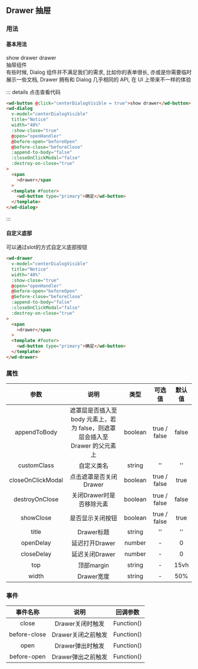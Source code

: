## Drawer 抽屉
### 用法
#### 基本用法
<div class="component-box">
  <div class="component-box-top"><ClientOnly>
    <wd-button @click="centerDialogVisible = true">show drawer</wd-button>
    <wd-drawer
      v-model="centerDialogVisible"
      title="Notice"
      width="40%"
      :show-close="true"
      @open="openHandler"
      @before-open="beforeOpen"
      @before-close="beforeClose"
      :append-to-body="true"
      :closeOnClickModal="false"
      :destroy-on-close="false"
      placement="right"
      :appear="true"
    >
      <span>
        drawer
      </span>
      <template #footer>
        <wd-button type="primary" @click="centerDialogVisible = false"
          >确定</wd-button
        >
      </template>
    </wd-drawer>
    </ClientOnly>
  </div>
  <div class="component-box-bottom">
    <div class="component-title">抽屉组件</div>
    <div class="component-desc">
      有些时候, Dialog 组件并不满足我们的需求, 比如你的表单很长, 亦或是你需要临时展示一些文档, Drawer 拥有和 Dialog 几乎相同的 API, 在 UI 上带来不一样的体验
    </div>
  </div>
</div>

::: details 点击查看代码 
```html
<wd-button @click="centerDialogVisible = true">show drawer</wd-button>
<wd-dialog
  v-model="centerDialogVisible"
  title="Notice"
  width="40%"
  :show-close="true"
  @open="openHandler"
  @before-open="beforeOpen"
  @before-close="beforeClose"
  :append-to-body="false"
  :closeOnClickModal="false"
  :destroy-on-close="true"
>
  <span
    >drawer</span
  >
  <template #footer>
    <wd-button type="primary">确定</wd-button>
  </template>
</wd-dialog>
```
:::
#### 自定义底部
可以通过slot的方式自定义底部按钮
```html
<wd-drawer
  v-model="centerDialogVisible"
  title="Notice"
  width="40%"
  :show-close="true"
  @open="openHandler"
  @before-open="beforeOpen"
  @before-close="beforeClose"
  :append-to-body="false"
  :closeOnClickModal="false"
  :destroy-on-close="true"
>
  <span
    >drawer</span
  >
  <template #footer>
    <wd-button type="primary">确定</wd-button>
  </template>
</wd-drawer>
```

### 属性
| 参数 | 说明 | 类型 | 可选值 | 默认值 |
| :--: | :--: | :--: | :--: | :--: |
| appendToBody | 遮罩层是否插入至 body 元素上，若为 false，则遮罩层会插入至 Drawer 的父元素上 | boolean | true / false | false |
| customClass | 自定义类名 | string | '' | '' |
| closeOnClickModal | 点击遮罩是否关闭Drawer | boolean | true / false | true |
| destroyOnClose | 关闭Drawer时是否移除元素 | boolean | true / false | false |
| showClose | 是否显示关闭按钮 | boolean | true / false | true |
| title | Drawer标题 | string | '' | '' |
| openDelay | 延迟打开Drawer | number | - | 0 |
| closeDelay | 延迟关闭Drawer | number | - | 0 |
| top | 顶部margin | string | - | 15vh |
| width | Drawer宽度 | string | - | 50% |
### 事件
| 事件名称 | 说明 | 回调参数 |
| :--: | :--: | :--: |
| close | Drawer关闭时触发 | Function() |
| before-close | Drawer关闭之前触发 | Function() |
| open | Drawer弹出时触发 | Function() |
| before-open | Drawer弹出之前触发 | Function() |